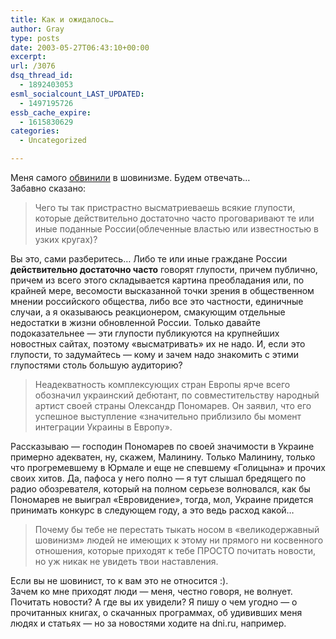 ```yaml
---
title: Как и ожидалось…
author: Gray
type: posts
date: 2003-05-27T06:43:10+00:00
excerpt:
url: /3076
dsq_thread_id:
  - 1892403053
esml_socialcount_LAST_UPDATED:
  - 1497195726
essb_cache_expire:
  - 1615830629
categories:
  - Uncategorized

---
```








Меня самого <a href="http://www.searchengines.ru/cgi-bin/blog/mt-comments.cgi?entry_id=878" target="_blank">обвинили</a> в шовинизме. Будем отвечать&#8230;  
Забавно сказано:

> Чего ты так пристрастно высматриеваешь всякие глупости, которые действительно достаточно часто проговаривают те или иные поданные России(облеченные властью или известностью в узких кругах)?

Вы это, сами разберитесь&#8230; Либо те или иные граждане России **действительно достаточно часто** говорят глупости, причем публично, причем из всего этого складывается картина преобладания или, по крайней мере, весомости высказанной точки зрения в общественном мнении российского общества, либо все это частности, единичные случаи, а я оказываюсь реакционером, смакующим отдельные недостатки в жизни обновленной России. Только давайте подоказательнее &#8212; эти глупости публикуются на крупнейших новостных сайтах, поэтому &#171;высматривать&#187; их не надо. И, если это глупости, то задумайтесь &#8212; кому и зачем надо знакомить с этими глупостями столь большую аудиторию?

> Неадекватность комплексующих стран Европы ярче всего обозначил украинский дебютант, по совместительству народный артист своей страны Олександр Пономарев. Он заявил, что его успешное выступление &laquo;значительно приблизило бы момент интеграции Украины в Европу&raquo;.

Рассказываю &#8212; господин Пономарев по своей значимости в Украине примерно адекватен, ну, скажем, Малинину. Только Малинину, только что прогремевшему в Юрмале и еще не спевшему &#171;Голицына&#187; и прочих своих хитов. Да, пафоса у него полно &#8212; я тут слышал бредящего по радио обозревателя, который на полном серьезе волновался, как бы Пономарев не выиграл &#171;Евровидение&#187;, тогда, мол, Украине придется принимать конкурс в следующем году, а это ведь расход какой&#8230; 

> Почему бы тебе не перестать тыкать носом в &#171;великодержавный шовинизм&#187; людей не имеющих к этому ни прямого ни косвенного отношения, которые приходят к тебе ПРОСТО почитать новости, но уж никак не увидеть твои наставления.

Если вы не шовинист, то к вам это не относится :).  
Зачем ко мне приходят люди &#8212; меня, честно говоря, не волнует. Почитать новости? А где вы их увидели? Я пишу о чем угодно &#8212; о прочитанных книгах, о скачанных программах, об удививших меня людях и статьях &#8212; но за новостями ходите на dni.ru, например.